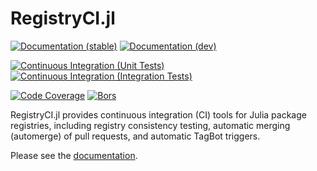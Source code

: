 # RegistryCI.jl

[![Documentation (stable)][docs-stable-img]][docs-stable-url]
[![Documentation (dev)][docs-dev-img]][docs-dev-url]

[![Continuous Integration (Unit Tests)][ci-unit-img]][ci-unit-url]
[![Continuous Integration (Integration Tests)][ci-integration-img]][ci-integration-url]

[![Code Coverage][codecov-img]][codecov-url]
[![Bors][bors-img]][bors-url]

[docs-stable-img]: https://img.shields.io/badge/docs-stable-blue.svg "Documentation (stable)"
[docs-stable-url]: https://JuliaRegistries.github.io/RegistryCI.jl/stable
[docs-dev-img]: https://img.shields.io/badge/docs-dev-blue.svg "Documentation (dev)"
[docs-dev-url]: https://JuliaRegistries.github.io/RegistryCI.jl/dev
[ci-unit-img]: https://github.com/JuliaRegistries/RegistryCI.jl/workflows/CI%20(unit%20tests)/badge.svg?branch=master "Continuous Integration (Unit Tests)"
[ci-unit-url]: https://github.com/JuliaRegistries/RegistryCI.jl/actions?query=workflow%3A%22CI+%28unit+tests%29%22
[ci-integration-img]: https://github.com/JuliaRegistries/RegistryCI.jl/workflows/CI%20(integration%20tests)/badge.svg?branch=master "Continuous Integration (Integration Tests)"
[ci-integration-url]: https://github.com/JuliaRegistries/RegistryCI.jl/actions?query=workflow%3A%22CI+%28integration+tests%29%22
[codecov-img]: https://codecov.io/gh/JuliaRegistries/RegistryCI.jl/branch/master/graph/badge.svg "Code Coverage"
[codecov-url]: https://codecov.io/gh/JuliaRegistries/RegistryCI.jl/branch/master
[bors-img]: https://bors.tech/images/badge_small.svg "Bors"
[bors-url]: https://app.bors.tech/repositories/25657

RegistryCI.jl
provides continuous integration (CI) tools for Julia package registries, including registry consistency testing, automatic merging (automerge) of pull requests, and automatic TagBot triggers.

Please see the [documentation](https://JuliaRegistries.github.io/RegistryCI.jl/stable).
